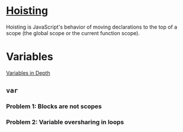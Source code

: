 # [Hoisting](https://developer.mozilla.org/en-US/docs/Glossary/Hoisting)
Hoisting is JavaScript's behavior of moving declarations to the top of a scope (the global scope or the current function scope).


# Variables

[Variables in Depth](https://hacks.mozilla.org/2015/07/es6-in-depth-let-and-const/)

## `var`

### Problem 1: Blocks are not scopes

### Problem 2: Variable oversharing in loops
